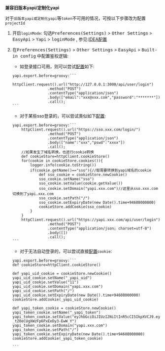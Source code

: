 **兼容旧版本yapi/定制化yapi**

对于`旧版本yapi或定制化yapi`等`token`不可用的情况，可按以下步骤改为配置`projectId`

1. 开启`loginMode`: 勾选<kbd>Preferences(Settings)</kbd> > <kbd>Other Settings</kbd> > <kbd>EasyApi</kbd> > <kbd>Yapi</kbd> > <kbd>loginMode</kbd> , 参见:[IDEA配置](/setting/ide-setting.html)

2. 在<kbd>Preferences(Settings)</kbd> > <kbd>Other Settings</kbd> > <kbd>EasyApi</kbd> > <kbd>Built-in config</kbd> 中配置鉴权逻辑:

    - 如登录接口可用，则可以尝试[配置](/setting/local-file-config.html)如下:
    
    ``````
    yapi.export.before=groovy:```
        httpClient.request().url("http://127.0.0.1:3000/api/user/login")
                    .method("POST")
                    .contentType("application/json")
                    .body(["email":"xxx@xxx.com","password":"*******"])
                    .call();
    ```
    ``````

    - 对于某些sso登录的，可以尝试类似如下[配置](/setting/local-file-config.html):

    ``````
    yapi.export.before=groovy:```
        httpClient.request().url("https://sso.xxx.com/login/")
                    .method("POST")
                    .contentType("application/json")
                    .body(["name":"xxx","pswd":"xxxx"])
                    .call();
        //如果发生了域名转换，也进行cookie转换
        def cookieStore=httpClient.cookieStore()
        for(cookie in cookieStore.cookies()){
            logger.info(cookie.toString())
            if(cookie.getName()=="sso"){//取需要转换到yapi域名的cookie
                def sso_cookie = cookieStore.newCookie()
                sso_cookie.setName("sso")
                sso_cookie.setValue(cookie.getValue())
                sso_cookie.setDomain("yapi.xxx.com")//这里从sso.xxx.com切换到了yapi.xxx.com
                sso_cookie.setPath("/")
                sso_cookie.setExpiryDate(new Date().time+94608000000)
                cookieStore.addCookie(sso_cookie)
            }
        }
        httpClient.request().url("https://yapi.xxx.com/api/user/login")
                    .method("POST")
                    .contentType("application/json; charset=utf-8")
                    .body([])
                    .call();
    ```
    ``````

    - 对于无法自动登录的，可以尝试直接[配置](/setting/local-file-config.html)`cookie`:

    ``````
    yapi.export.before=groovy:```
    def cookieStore=httpClient.cookieStore()

    def yapi_uid_cookie = cookieStore.newCookie()
    yapi_uid_cookie.setName("_yapi_uid")
    yapi_uid_cookie.setValue("11")
    yapi_uid_cookie.setDomain("yapi.xxx.com")
    yapi_uid_cookie.setPath("/")
    yapi_uid_cookie.setExpiryDate(new Date().time+94608000000)
    cookieStore.addCookie(_yapi_uid_cookie)

    def yapi_token_cookie = cookieStore.newCookie()
    yapi_token_cookie.setName("_yapi_token")
    yapi_token_cookie.setValue("eyJhbGciOiJIUzI2NiItInR5cCI5IkpXVCJ9.eyJ1aWQiOlExLCJpYXQaOjE2MTM3NTE4ODgsInV4cCI6MTYxNDI1NjY4OH0.QrlwD8yFhB8KnO7-_tZ0eCUgXWzFp6PxEeDy3-EwW_Y")
    yapi_token_cookie.setDomain("yapi.xxx.com")
    yapi_token_cookie.setPath("/")
    yapi_token_cookie.setExpiryDate(new Date().time+94608000000)
    cookieStore.addCookie(_yapi_token_cookie)

    ```
    ``````
